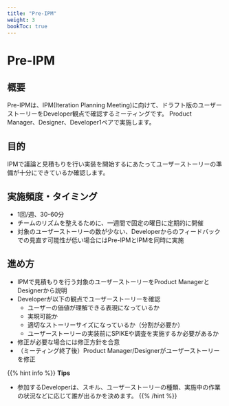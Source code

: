 ```yaml
---
title: "Pre-IPM"
weight: 3
bookToc: true
---
```


# Pre-IPM

## 概要
Pre-IPMは、IPM(Iteration Planning Meeting)に向けて、ドラフト版のユーザーストーリーをDeveloper観点で確認するミーティングです。
Product Manager、Designer、Developer1ペアで実施します。

## 目的
IPMで議論と見積もりを行い実装を開始するにあたってユーザーストーリーの準備が十分にできているか確認します。

## 実施頻度・タイミング
- 1回/週、30-60分
- チームのリズムを整えるために、一週間で固定の曜日に定期的に開催
- 対象のユーザーストーリーの数が少ない、Developerからのフィードバックでの見直す可能性が低い場合にはPre-IPMとIPMを同時に実施

## 進め方
- IPMで見積もりを行う対象のユーザーストーリーをProduct ManagerとDesignerから説明
- Developerが以下の観点でユーザーストーリーを確認
  - ユーザーの価値が理解できる表現になっているか
  - 実現可能か
  - 適切なストーリーサイズになっているか（分割が必要か）
  - ユーザーストーリーの実装前にSPIKEや調査を実施するか必要があるか
- 修正が必要な場合には修正方針を合意
- （ミーティング終了後）Product Manager/Designerがユーザーストーリーを修正

{{% hint info %}}
**Tips**
- 参加するDeveloperは、スキル、ユーザーストーリーの種類、実施中の作業の状況などに応じて誰が出るかを決めます。
{{% /hint %}}
